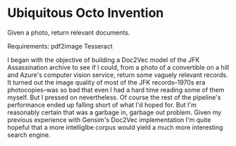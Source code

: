 # Ubiquitous Octo Invention

Given a photo, return relevant documents.

Requirements:
pdf2image
Tesseract


I began with the objective of building a Doc2Vec model of the JFK Assassination archive to see if I could, from a photo of a convertible on a hill and Azure's computer vision service, return some vaguely relevant records. It turned out the image quality of most of the JFK records–1970s era photocopies–was so bad that even I had a hard time reading some of them myself. But I pressed on nevertheless. Of course the rest of the pipeline's performance ended up falling short of what I'd hoped for. But I'm reasonably certain that was a garbage in, garbage out problem. Given my previous experience with Gensim's Doc2Vec implementation I'm quite hopeful that a more intelliglbe corpus would yield a much more interesting search engine.